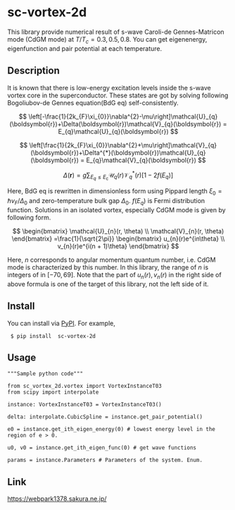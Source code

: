 # sc-vortex-2d
This library provide numerical result of s-wave Caroli-de Gennes-Matricon mode (CdGM mode) at $T/T_c=0.3, 0.5, 0.8$.
You can get eigenenergy, eigenfunction and pair potential at each temperature.

## Description
It is known that there is low-energy excitation levels inside the s-wave vortex core in the superconductor.
These states are got by solving following Bogoliubov-de Gennes equation(BdG eq) self-consistently.

$$
\left[-\frac{1}{2k_{F}\xi_{0}}\nabla^{2}-\mu\right]\mathcal{U}_{q}(\boldsymbol{r})+\Delta(\boldsymbol{r})\mathcal{V}_{q}(\boldsymbol{r}) = E_{q}\mathcal{U}_{q}(\boldsymbol{r}) 
$$

$$
\left[\frac{1}{2k_{F}\xi_{0}}\nabla^{2}+\mu\right]\mathcal{V}_{q}(\boldsymbol{r})+\Delta^{*}(\boldsymbol{r})\mathcal{U}_{q}(\boldsymbol{r}) = E_{q}\mathcal{V}_{q}(\boldsymbol{r})  
$$

$$
\Delta(\boldsymbol{r})=g\sum_{E_{q}\leq E_{\mathrm{c}}} \mathcal{U}_{q}(r)\mathcal{V}_{q}^{*}(r)[1-2f(E_{q})] 
$$

Here, BdG eq is rewritten in dimensionless form using Pippard length $\xi_{0} = \hbar v_{F}/\Delta_{0}$ and zero-temperature bulk gap $\Delta_{0}$.
$f(E_{q})$ is Fermi distribution function. Solutions in an isolated vortex, especially CdGM mode is given by following form.

$$
\begin{bmatrix}
\mathcal{U}_{n}(r, \theta) \\
\mathcal{V}_{n}(r, \theta)
\end{bmatrix}
=\frac{1}{\sqrt{2\pi}}
\begin{bmatrix}
u_{n}(r)e^{in\theta} \\
v_{n}(r)e^{i(n + 1)\theta}
\end{bmatrix}
$$


Here, $n$ corresponds to angular momentum quantum number, i.e. CdGM mode is characterized by this number. In this library, the range of $n$ is integers of in $[-70, 69]$. Note that the part of $u_{n}(r), v_{n}(r)$ in the right side of above formula is one of the target of this library, not the left side of it.

## Install
You can install via [PyPI](https://pypi.org/). For example,

```
 $ pip install  sc-vortex-2d 
```

## Usage
```
"""Sample python code"""

from sc_vortex_2d.vortex import VortexInstanceT03
from scipy import interpolate

instance: VortexInstanceT03 = VortexInstanceT03()

delta: interpolate.CubicSpline = instance.get_pair_potential() 

e0 = instance.get_ith_eigen_energy(0) # lowest energy level in the region of e > 0.

u0, v0 = instance.get_ith_eigen_func(0) # get wave functions

params = instance.Parameters # Parameters of the system. Enum.

```
## Link
https://webpark1378.sakura.ne.jp/
